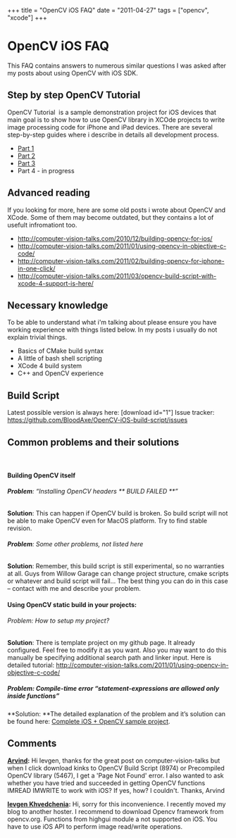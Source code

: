 +++
title =  "OpenCV iOS FAQ"
date = "2011-04-27"
tags =  ["opencv", "xcode"]
+++

# OpenCV iOS FAQ

This FAQ contains answers to numerous similar questions I was asked after my posts about using OpenCV with iOS SDK. 

## Step by step OpenCV Tutorial

OpenCV Tutorial  is a sample demonstration project for iOS devices that main goal is to show how to use OpenCV library in XCOde projects to write image processing code for iPhone and iPad devices. There are several step-by-step guides where i describe in details all development process. 

  * [Part 1][1]
  * [Part 2][2]
  * [Part 3][3]
  * Part 4 - in progress

## 

## Advanced reading

If you looking for more, here are some old posts i wrote about OpenCV and XCode. Some of them may become outdated, but they contains a lot of usefult infromationt too. 

  * <http://computer-vision-talks.com/2010/12/building-opencv-for-ios/>
  * <http://computer-vision-talks.com/2011/01/using-opencv-in-objective-c-code/>
  * <http://computer-vision-talks.com/2011/02/building-opencv-for-iphone-in-one-click/>
  * <http://computer-vision-talks.com/2011/03/opencv-build-script-with-xcode-4-support-is-here/>

## Necessary knowledge

To be able to understand what i'm talking about please ensure you have working experience with things listed below. In my posts i usually do not explain trivial things. 

  * Basics of CMake build syntax
  * A little of bash shell scripting
  * XCode 4 build system
  * C++ and OpenCV experience

## Build Script

Latest possible version is always here: [download id="1"] Issue tracker: <https://github.com/BloodAxe/OpenCV-iOS-build-script/issues>

## Common problems and their solutions

 

#### Building OpenCV itself

###### **Problem**: “Installing OpenCV headers ** BUILD FAILED **”

**Solution**: This can happen if OpenCV build is broken. So build script will not be able to make OpenCV even for MacOS platform. Try to find stable revision. 

###### **Problem**: Some other problems, not listed here

**Solution**: Remember, this build script is still experimental, so no warranties at all. Guys from Willow Garage can change project structure, cmake scripts or whatever and build script will fail… The best thing you can do in this case – contact with me and describe your problem. 

#### Using OpenCV static build in your projects:

###### Problem: How to setup my project?

**Solution**: There is template project on my github page. It already configured. Feel free to modify it as you want. Also you may want to do this manually be specifying additional search path and linker input. Here is detailed tutorial: <http://computer-vision-talks.com/2011/01/using-opencv-in-objective-c-code/>

##### **Problem**: Compile-time error “statement-expressions are allowed only inside functions”

**Solution: **The detailed explanation of the problem and it’s solution can be found here: [Complete iOS + OpenCV sample project][4].

   [1]: http://computer-vision-talks.com/2012/06/opencv-tutorial-a-collection-of-opencv-samples-for-iphoneipad-part-1/ (OpenCV Tutorial – a collection of OpenCV samples for iPhone/iPad – Part 1)
   [2]: http://computer-vision-talks.com/2012/06/opencv-tutorial-part-2/ (OpenCV Tutorial – Part 2)
   [3]: http://computer-vision-talks.com/2012/06/opencv-tutorial-part-3/ (OpenCV Tutorial – Part 3)
   [4]: http://computer-vision-talks.com/2011/08/a-complete-ios-opencv-sample-project/

## Comments

**[Arvind](#2611 "2013-01-14 07:45:07"):** Hi Ievgen, thanks for the great post on computer-vision-talks but when I click download kinks to OpenCV Build Script (8974) or Precompiled OpenCV library (5467), I get a 'Page Not Found' error. I also wanted to ask whether you have tried and succeeded in getting OpenCV functions IMREAD IMWRITE to work with iOS? If yes, how? I couldn't. Thanks, Arvind

**[Ievgen Khvedchenia](#2614 "2013-01-14 21:35:21"):** Hi, sorry for this inconvenience. I recently moved my blog to another hoster. I recommend to download Opencv framework from opencv.org. Functions from highgui module a not supported on iOS. You have to use iOS API to perform image read/write operations.


